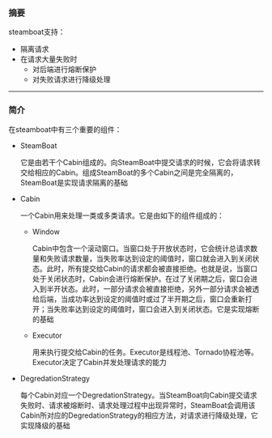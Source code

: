 ### 摘要

steamboat支持：

* 隔离请求
* 在请求大量失败时
  * 对后端进行熔断保护
  * 对失败请求进行降级处理

---

### 简介

在steamboat中有三个重要的组件：

* SteamBoat

  它是由若干个Cabin组成的。向SteamBoat中提交请求的时候，它会将请求转交给相应的Cabin。组成SteamBoat的多个Cabin之间是完全隔离的，SteamBoat是实现请求隔离的基础

* Cabin

  一个Cabin用来处理一类或多类请求。它是由如下的组件组成的：

  * Window

    Cabin中包含一个滚动窗口。当窗口处于开放状态时，它会统计总请求数量和失败请求数量，当失败率达到设定的阈值时，窗口就会进入到关闭状态。此时，所有提交给Cabin的请求都会被直接拒绝。也就是说，当窗口处于关闭状态时，Cabin会进行熔断保护。在过了关闭期之后，窗口会进入到半开状态。此时，一部分请求会被直接拒绝，另外一部分请求会被透给后端，当成功率达到设定的阈值时或过了半开期之后，窗口会重新打开；当失败率达到设定的阈值时，窗口会进入到关闭状态。它是实现熔断的基础

  * Executor

    用来执行提交给Cabin的任务。Executor是线程池、Tornado协程池等。Executor决定了Cabin并发处理请求的能力

* DegredationStrategy

  每个Cabin对应一个DegredationStrategy。当SteamBoat向Cabin提交请求失败时、请求被熔断时、请求处理过程中出现异常时，SteamBoat会调用该Cabin所对应的DegredationStrategy的相应方法，对请求进行降级处理，它实现降级的基础


